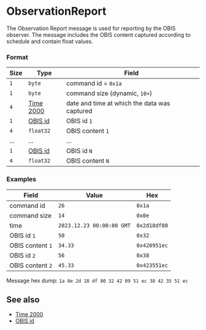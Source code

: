 # ObservationReport

The Observation Report message is used for reporting by the OBIS observer.
The message includes the OBIS content captured according to schedule and contain float values.


### Format

| Size | Type                               | Field                                        |
| ---- | ---------------------------------- | -------------------------------------------- |
| `1`  | `byte`                             | command id = `0x1a`                          |
| `1`  | `byte`                             | command size (dynamic, `10+`)                |
| `4`  | [Time 2000](../types.md#time-2000) | date and time at which the data was captured |
| `1`  | [OBIS id](../types.md#obis-id)     | OBIS id `1`                                  |
| `4`  | `float32`                          | OBIS content `1`                             |
| ...  | ...                                | ...                                          |
| `1`  | [OBIS id](../types.md#obis-id)     | OBIS id `N`                                  |
| `4`  | `float32`                          | OBIS content `N`                             |

### Examples

| Field            | Value                     | Hex          |
| ---------------- | ------------------------- | ------------ |
| command id       | `26`                      | `0x1a`       |
| command size     | `14`                      | `0x0e`       |
| time             | `2023.12.23 00:00:00 GMT` | `0x2d18df80` |
| OBIS id `1`      | `50`                      | `0x32`       |
| OBIS content `1` | `34.33`                   | `0x420951ec` |
| OBIS id `2`      | `56`                      | `0x38`       |
| OBIS content `2` | `45.33`                   | `0x423551ec` |

Message hex dump: `1a 0e 2d 18 df 80 32 42 09 51 ec 38 42 35 51 ec`


## See also

* [Time 2000](../types.md#time-2000)
* [OBIS id](../types.md#obis-id)
